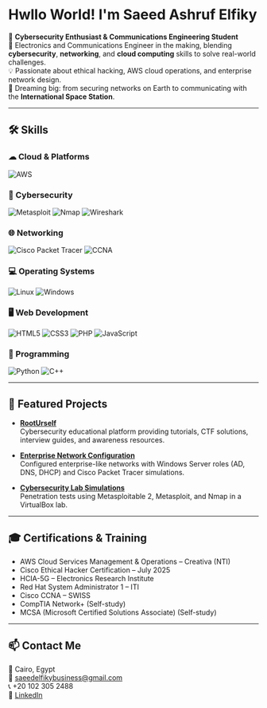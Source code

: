 # Hwllo World! I'm Saeed Ashruf Elfiky

🎯 **Cybersecurity Enthusiast & Communications Engineering Student**  
📡 Electronics and Communications Engineer in the making, blending **cybersecurity**, **networking**, and **cloud computing** skills to solve real-world challenges.  
💡 Passionate about ethical hacking, AWS cloud operations, and enterprise network design.  
🚀 Dreaming big: from securing networks on Earth to communicating with the **International Space Station**.

---

## 🛠 Skills

### ☁ Cloud & Platforms
![AWS](https://img.shields.io/badge/AWS-232F3E?style=for-the-badge&logo=amazon-aws&logoColor=white)

### 🔐 Cybersecurity
![Metasploit](https://img.shields.io/badge/Metasploit-2E86C1?style=for-the-badge&logo=metasploit&logoColor=white)
![Nmap](https://img.shields.io/badge/Nmap-0078D7?style=for-the-badge&logo=nmap&logoColor=white)
![Wireshark](https://img.shields.io/badge/Wireshark-1679A7?style=for-the-badge&logo=wireshark&logoColor=white)

### 🌐 Networking
![Cisco Packet Tracer](https://img.shields.io/badge/Cisco%20Packet%20Tracer-1BA0D7?style=for-the-badge&logo=cisco&logoColor=white)
![CCNA](https://img.shields.io/badge/CCNA-1BA0D7?style=for-the-badge&logo=cisco&logoColor=white)

### 💻 Operating Systems
![Linux](https://img.shields.io/badge/Linux-FCC624?style=for-the-badge&logo=linux&logoColor=black)
![Windows](https://img.shields.io/badge/Windows-0078D6?style=for-the-badge&logo=windows&logoColor=white)

### 🖥 Web Development
![HTML5](https://img.shields.io/badge/HTML5-E34F26?style=for-the-badge&logo=html5&logoColor=white)
![CSS3](https://img.shields.io/badge/CSS3-1572B6?style=for-the-badge&logo=css3&logoColor=white)
![PHP](https://img.shields.io/badge/PHP-777BB4?style=for-the-badge&logo=php&logoColor=white)
![JavaScript](https://img.shields.io/badge/JavaScript-F7DF1E?style=for-the-badge&logo=javascript&logoColor=black)

### 🐍 Programming
![Python](https://img.shields.io/badge/Python-3776AB?style=for-the-badge&logo=python&logoColor=white)
![C++](https://img.shields.io/badge/C++-00599C?style=for-the-badge&logo=cplusplus&logoColor=white)

---

## 📂 Featured Projects

- [**RootUrself**](https://github.com/saeedelfiky/rooturself)  
  Cybersecurity educational platform providing tutorials, CTF solutions, interview guides, and awareness resources.

- [**Enterprise Network Configuration**](https://github.com/saeedelfiky/enterprise-network)  
  Configured enterprise-like networks with Windows Server roles (AD, DNS, DHCP) and Cisco Packet Tracer simulations.

- [**Cybersecurity Lab Simulations**](https://github.com/saeedelfiky/cyber-lab)  
  Penetration tests using Metasploitable 2, Metasploit, and Nmap in a VirtualBox lab.

---

## 🎓 Certifications & Training
- AWS Cloud Services Management & Operations – Creativa (NTI)  
- Cisco Ethical Hacker Certification – July 2025  
- HCIA-5G – Electronics Research Institute  
- Red Hat System Administrator 1 – ITI  
- Cisco CCNA – SWISS  
- CompTIA Network+ (Self-study)  
- MCSA (Microsoft Certified Solutions Associate) (Self-study)  

---

## 📫 Contact Me
📍 Cairo, Egypt  
📧 [saeedelfikybusiness@gmail.com](mailto:saeedelfikybusiness@gmail.com)  
📞 +20 102 305 2488  
💼 [LinkedIn](https://www.linkedin.com/in/saeed-elfiky-61188b24b)  
